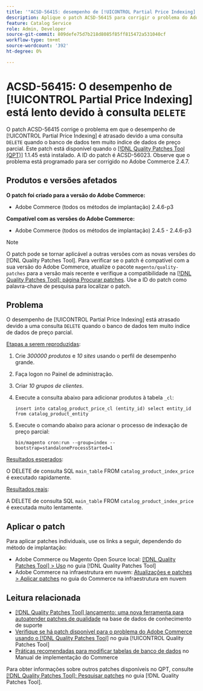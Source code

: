 ```yaml
---
title: '"ACSD-56415: desempenho de [!UICONTROL Partial Price Indexing] atrasado devido à consulta "DELETE"'
description: Aplique o patch ACSD-56415 para corrigir o problema do Adobe Commerce em que o desempenho do [!UICONTROL Partial Price Indexing] é atrasado devido a uma consulta "DELETE" quando o banco de dados tem muitos dados de preço parciais para indexar.
feature: Catalog Service
role: Admin, Developer
source-git-commit: 809defe75d7b218d8085f85ff815472a531040cf
workflow-type: tm+mt
source-wordcount: '392'
ht-degree: 0%

---
```


# ACSD-56415: O desempenho de [!UICONTROL Partial Price Indexing] está lento devido à consulta `DELETE`

O patch ACSD-56415 corrige o problema em que o desempenho de [!UICONTROL Partial Price Indexing] é atrasado devido a uma consulta `DELETE` quando o banco de dados tem muito índice de dados de preço parcial. Este patch está disponível quando o [[!DNL Quality Patches Tool (QPT)]](https://experienceleague.adobe.com/en/docs/commerce-knowledge-base/kb/announcements/commerce-announcements/magento-quality-patches-released-new-tool-to-self-serve-quality-patches) 1.1.45 está instalado. A ID do patch é ACSD-56023. Observe que o problema está programado para ser corrigido no Adobe Commerce 2.4.7.

## Produtos e versões afetados

**O patch foi criado para a versão do Adobe Commerce:**

* Adobe Commerce (todos os métodos de implantação) 2.4.6-p3

**Compatível com as versões do Adobe Commerce:**

* Adobe Commerce (todos os métodos de implantação) 2.4.5 - 2.4.6-p3

>[!NOTE]
>
>O patch pode se tornar aplicável a outras versões com as novas versões do [!DNL Quality Patches Tool]. Para verificar se o patch é compatível com a sua versão do Adobe Commerce, atualize o pacote `magento/quality-patches` para a versão mais recente e verifique a compatibilidade na [[!DNL Quality Patches Tool]: página Procurar patches](https://experienceleague.adobe.com/tools/commerce-quality-patches/index.html). Use a ID do patch como palavra-chave de pesquisa para localizar o patch.

## Problema

O desempenho de [!UICONTROL Partial Price Indexing] está atrasado devido a uma consulta `DELETE` quando o banco de dados tem muito índice de dados de preço parcial.

<u>Etapas a serem reproduzidas</u>:

1. Crie *300000 produtos* e *10 sites* usando o perfil de desempenho grande.
1. Faça logon no Painel de administração.
1. Criar *10 grupos de clientes*.
1. Execute a consulta abaixo para adicionar produtos à tabela `_cl`:

   ``
    insert into catalog_product_price_cl (entity_id) select entity_id from catalog_product_entity
 ``

1. Execute o comando abaixo para acionar o processo de indexação de preço parcial:

   ``
    bin/magento cron:run --group=index --bootstrap=standaloneProcessStarted=1
 ``

<u>Resultados esperados</u>:

O DELETE de consulta SQL `main_table` FROM `catalog_product_index_price` é executado rapidamente.

<u>Resultados reais</u>:

A DELETE de consulta SQL `main_table` FROM `catalog_product_index_price` é executada muito lentamente.

## Aplicar o patch

Para aplicar patches individuais, use os links a seguir, dependendo do método de implantação:

* Adobe Commerce ou Magento Open Source local: [[!DNL Quality Patches Tool] > Uso](/help/tools/quality-patches-tool/usage.md) no guia [!DNL Quality Patches Tool]
* Adobe Commerce na infraestrutura em nuvem: [Atualizações e patches > Aplicar patches](https://experienceleague.adobe.com/docs/commerce-cloud-service/user-guide/develop/upgrade/apply-patches.html) no guia do Commerce na infraestrutura em nuvem

## Leitura relacionada

* [[!DNL Quality Patches Tool] lançamento: uma nova ferramenta para autoatender patches de qualidade](https://experienceleague.adobe.com/en/docs/commerce-knowledge-base/kb/announcements/commerce-announcements/magento-quality-patches-released-new-tool-to-self-serve-quality-patches) na base de dados de conhecimento de suporte
* [Verifique se há patch disponível para o problema do Adobe Commerce usando o  [!DNL Quality Patches Tool]](/help/tools/quality-patches-tool/patches-available-in-qpt/check-patch-for-magento-issue-with-magento-quality-patches.md) no guia [!UICONTROL Quality Patches Tool]
* [Práticas recomendadas para modificar tabelas de banco de dados](https://experienceleague.adobe.com/en/docs/commerce-operations/implementation-playbook/best-practices/development/modifying-core-and-third-party-tables#why-adobe-recommends-avoiding-modifications) no Manual de implementação do Commerce

Para obter informações sobre outros patches disponíveis no QPT, consulte [[!DNL Quality Patches Tool]: Pesquisar patches](https://experienceleague.adobe.com/tools/commerce-quality-patches/index.html) no guia [!DNL Quality Patches Tool].
